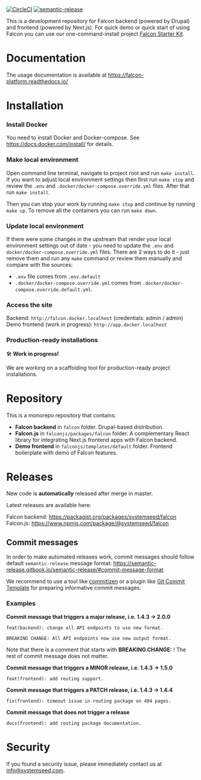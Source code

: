 [![CircleCI](https://circleci.com/gh/systemseed/falcon/tree/master.svg?style=svg)](https://circleci.com/gh/systemseed/falcon/tree/master)
[![semantic-release](https://img.shields.io/badge/%20%20%F0%9F%93%A6%F0%9F%9A%80-semantic--release-e10079.svg)](https://github.com/semantic-release/semantic-release)

This is a development repository for Falcon backend (powered by Drupal) and frontend (powered by Next.js).
For quick demo or quick start of using Falcon you can use our one-command-install project [Falcon Starter Kit](https://github.com/systemseed/falcon-starter-kit).

# Documentation

The usage documentation is available at https://falcon-platform.readthedocs.io/

# Installation

### Install Docker
You need to install Docker and Docker-compose.
See https://docs.docker.com/install/ for details.

### Make local environment
Open command line terminal, navigate to project root and run `make install`.
If you want to adjust local environment settings then first run `make stop`
and review the `.env` and `.docker/docker-compose.override.yml` files.
After that run `make install`.

Then you can stop your work by running `make stop` and continue by running
`make up`. To remove all the containers you can run `make down`.

### Update local environment
If there were some changes in the upstream that render your local environment
settings out of date - you need to update the `.env` and
`docker/docker-compose.override.yml` files. There are 2 ways to do it - just
remove them and run any `make` command or review them manually and compare with
the sources:
* `.env` file comes from `.env.default`
* `.docker/docker-compose.override.yml` comes from `.docker/docker-compose.override.default.yml`.

### Access the site
Backend: `http://falcon.docker.localhost` (credentials: admin / admin)
Demo frontend (work in progress): `http://app.docker.localhost`


### Production-ready installations

 🛠 **Work in progress!**

We are working on a scaffolding tool for production-ready project installations.

# Repository

This is a monorepo repository that contains:

- **Falcon backend** in `falcon` folder. Drupal-based distribution.
- **Falcon.js** in `falconjs/packages/falcon` folder. A complementary React
library for integrating Next.js frontend apps with Falcon backend.
- **Demo frontend** in `falconjs/templates/default` folder. Frontend boilerplate with
demo of Falcon features.

# Releases

New code is **automatically** released after merge in master.  

Latest releases are available here:

Falcon backend: https://packagist.org/packages/systemseed/falcon
Falcon.js: https://www.npmjs.com/package/@systemseed/falcon


## Commit messages

In order to make automated releases work, commit
messages should follow default `semantic-release` message format: https://semantic-release.gitbook.io/semantic-release/#commit-message-format

We recommend to use a tool like [commitizen](https://github.com/commitizen/cz-cli) or a plugin like [Git Commit Template](https://plugins.jetbrains.com/plugin/9861-git-commit-template) for preparing informative commit messages.

### Examples

**Commit message that triggers a major release, i.e. 1.4.3 → 2.0.0**

```
feat(backend): change all API endpoints to use new format.

BREAKING CHANGE: All API endpoints now use new output format.
```
Note that there is a comment that starts with **BREAKING CHANGE:** ! The rest of commit message does not matter.


**Commit message that triggers a MINOR release, i.e. 1.4.3 → 1.5.0**

```
feat(frontend): add routing support.
```

**Commit message that triggers a PATCH release, i.e. 1.4.3 → 1.4.4**

```
fix(frontend): timeout issue in routing package on 404 pages.
```

**Commit message that does not trigger a release**

```
docs(frontend): add routing package documentation.
```

# Security

If you found a security issue, please immediately contact us at <a href="mailto:info@systemseed.com">info@systemseed.com</a>.

